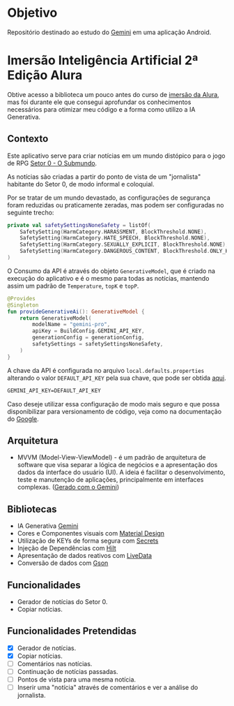 # Objetivo
Repositório destinado ao estudo do [Gemini](https://aistudio.google.com/) em uma aplicação Android.

# Imersão Inteligência Artificial 2ª Edição Alura
Obtive acesso a biblioteca um pouco antes do curso de [imersão da Alura](https://cursos.alura.com.br/imersao), mas foi durante ele que consegui aprofundar os conhecimentos necessários para otimizar meu código e a forma como utilizo a IA Generativa.

## Contexto
Este aplicativo serve para criar notícias em um mundo distópico para o jogo de RPG [Setor 0 - O Submundo](https://www.setor0rpg.com.br).

As notícias são criadas a partir do ponto de vista de um "jornalista" habitante do Setor 0, de modo informal e coloquial.

Por se tratar de um mundo devastado, as configurações de segurança foram reduzidas ou praticamente zeradas, mas podem ser configuradas no seguinte trecho:
```kotlin
private val safetySettingsNoneSafety = listOf(
    SafetySetting(HarmCategory.HARASSMENT, BlockThreshold.NONE),
    SafetySetting(HarmCategory.HATE_SPEECH, BlockThreshold.NONE),
    SafetySetting(HarmCategory.SEXUALLY_EXPLICIT, BlockThreshold.NONE),
    SafetySetting(HarmCategory.DANGEROUS_CONTENT, BlockThreshold.ONLY_HIGH),
)
```

O Consumo da API é através do objeto `GenerativeModel`, que é criado na execução do aplicativo e é o mesmo para todas as notícias, mantendo assim um padrão de `Temperature`, `topK` e `topP`.
```kotlin
@Provides
@Singleton
fun provideGenerativeAi(): GenerativeModel {
    return GenerativeModel(
        modelName = "gemini-pro",
        apiKey = BuildConfig.GEMINI_API_KEY,
        generationConfig = generationConfig,
        safetySettings = safetySettingsNoneSafety,
    )
}
```

A chave da API é configurada no arquivo `local.defaults.properties` alterando o valor `DEFAULT_API_KEY` pela sua chave, que pode ser obtida [aqui](https://aistudio.google.com/app/apikey).
```md
GEMINI_API_KEY=DEFAULT_API_KEY
```
Caso deseje utilizar essa configuração de modo mais seguro e que possa disponibilizar para versionamento de código, veja como na documentação do [Google](https://developers.google.com/maps/documentation/android-sdk/secrets-gradle-plugin?hl=pt-br#kotlin).

## Arquitetura
* MVVM (Model-View-ViewModel) - é um padrão de arquitetura de software que visa separar a lógica de negócios e a apresentação dos dados da interface do usuário (UI). A ideia é facilitar o desenvolvimento, teste e manutenção de aplicações, principalmente em interfaces complexas. ([Gerado com o Gemini](https://aistudio.google.com/app/prompts/new_chat))

## Bibliotecas
* IA Generativa [Gemini](https://ai.google.dev/gemini-api/docs/get-started/android?hl=pt-br)
* Cores e Componentes visuais com [Material Design](https://m3.material.io/develop/android/mdc-android)
* Utilização de KEYs de forma segura com [Secrets](https://developers.google.com/maps/documentation/android-sdk/secrets-gradle-plugin?hl=pt-br#kotlin)
* Injeção de Dependências com [Hilt](https://developer.android.com/training/dependency-injection/hilt-android?hl=pt-br)
* Apresentação de dados reativos com [LiveData](https://developer.android.com/topic/libraries/architecture/livedata?hl=pt-br)
* Conversão de dados com [Gson](https://github.com/google/gson)

## Funcionalidades
* Gerador de notícias do Setor 0.
* Copiar notícias.

## Funcionalidades Pretendidas
* [x] Gerador de notícias.
* [x] Copiar notícias.
* [ ] Comentários nas notícias.
* [ ] Continuação de notícias passadas.
* [ ] Pontos de vista para uma mesma notícia.
* [ ] Inserir uma "notícia" através de comentários e ver a análise do jornalista.